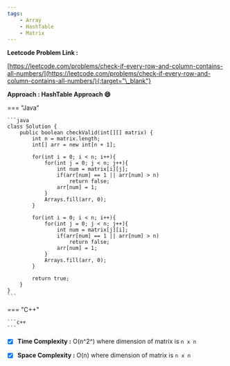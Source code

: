 ```yaml
---
tags:
    - Array
    - HashTable
    - Matrix
---
```


**Leetcode Problem Link :**

[https://leetcode.com/problems/check-if-every-row-and-column-contains-all-numbers/](https://leetcode.com/problems/check-if-every-row-and-column-contains-all-numbers/){:target="\_blank"}

**Approach : HashTable Approach :smile:**

=== "Java"

    ```java
    class Solution {
        public boolean checkValid(int[][] matrix) {
            int n = matrix.length;
            int[] arr = new int[n + 1];

            for(int i = 0; i < n; i++){
                for(int j = 0; j < n; j++){
                    int num = matrix[i][j];
                    if(arr[num] == 1 || arr[num] > n)
                        return false;
                    arr[num] = 1;
                }
                Arrays.fill(arr, 0);
            }

            for(int i = 0; i < n; i++){
                for(int j = 0; j < n; j++){
                    int num = matrix[j][i];
                    if(arr[num] == 1 || arr[num] > n)
                        return false;
                    arr[num] = 1;
                }
                Arrays.fill(arr, 0);
            }

            return true;
        }
    }
    ```

=== "C++"

    ```c++
    ```

-   [x] **Time Complexity :** O(n^2^) where dimension of matrix is `n x n`

-   [x] **Space Complexity :** O(n) where dimension of matrix is `n x n`
